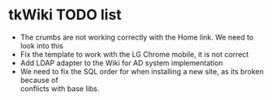 # tkWiki TODO list 


 - The crumbs are not working correctly with the Home link. We need to 
   look into this
 - Fix the template to work with the LG Chrome mobile, it is not correct
 - Add LDAP adapter to the Wiki for AD system implementation
 - We need to fix the SQL order for when installing a new site, as its broken because of   
   conflicts with base libs.
 



